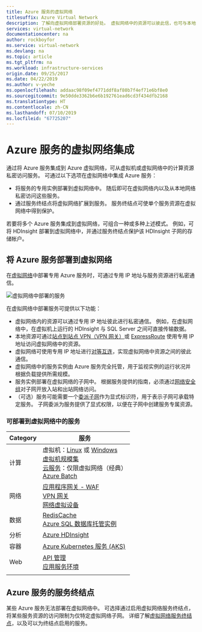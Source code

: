 ```yaml
---
title: Azure 服务的虚拟网络
titlesuffix: Azure Virtual Network
description: 了解向虚拟网络部署资源的好处。 虚拟网络中的资源可以彼此信，也可与本地资源通信，而无需遍历 Internet 的流量。
services: virtual-network
documentationcenter: na
author: rockboyfor
ms.service: virtual-network
ms.devlang: na
ms.topic: article
ms.tgt_pltfrm: na
ms.workload: infrastructure-services
origin.date: 09/25/2017
ms.date: 04/22/2019
ms.author: v-yeche
ms.openlocfilehash: addaac98f09ef4771ddf8af80b7f4ef71e6bf8e0
ms.sourcegitcommit: 9e50dde3362b6e6b192761ead6cd3f434dfb2168
ms.translationtype: HT
ms.contentlocale: zh-CN
ms.lasthandoff: 07/10/2019
ms.locfileid: "67725207"
---
```

# <a name="virtual-network-integration-for-azure-services"></a>Azure 服务的虚拟网络集成

通过将 Azure 服务集成到 Azure 虚拟网络，可从虚拟机或虚拟网络中的计算资源私密访问服务。
可通过以下选项在虚拟网络中集成 Azure 服务：
- 将服务的专用实例部署到虚拟网络中。 随后即可在虚拟网络内以及从本地网络私密访问这些服务。
- 通过服务终结点将虚拟网络扩展到服务。 服务终结点可使单个服务资源在虚拟网络中得到保护。

若要将多个 Azure 服务集成到虚拟网络，可组合一种或多种上述模式。 例如，可将 HDInsight 部署到虚拟网络中，并通过服务终结点保护该 HDInsight 子网的存储帐户。

## <a name="deploy-azure-services-into-virtual-networks"></a>将 Azure 服务部署到虚拟网络

在[虚拟网络](virtual-networks-overview.md)中部署专用 Azure 服务时，可通过专用 IP 地址与服务资源进行私密通信。

![虚拟网络中部署的服务](./media/virtual-network-for-azure-services/deploy-service-into-vnet.png)

在虚拟网络中部署服务可提供以下功能：

- 虚拟网络内的资源可以通过专用 IP 地址彼此进行私密通信。 例如，在虚拟网络中，在虚拟机上运行的 HDInsight 与 SQL Server 之间可直接传输数据。
- 本地资源可通过[站点到站点 VPN（VPN 网关）](../vpn-gateway/vpn-gateway-about-vpngateways.md?toc=%2fvirtual-network%2ftoc.json#s2smulti)或 [ExpressRoute](../expressroute/expressroute-introduction.md?toc=%2fvirtual-network%2ftoc.json) 使用专用 IP 地址访问虚拟网络中的资源。
- 虚拟网络可使用专用 IP 地址进行[对等互连](virtual-network-peering-overview.md)，实现虚拟网络中资源之间的彼此通信。
- 虚拟网络中的服务实例由 Azure 服务完全托管，用于监视实例的运行状况并根据负载提供所需规模。
- 服务实例部署在虚拟网络的子网中。 根据服务提供的指南，必须通过[网络安全组](security-overview.md#network-security-groups)对子网开放入站和出站网络访问。
- （可选）服务可能需要一个[委派子网](virtual-network-manage-subnet.md#add-a-subnet)作为显式标识符，用于表示子网可承载特定服务。 子网委派为服务提供了显式权限，以便在子网中创建服务专属资源。

### <a name="services-that-can-be-deployed-into-a-virtual-network"></a>可部署到虚拟网络中的服务

|Category|服务|
|-|-|
| 计算 | 虚拟机：[Linux](../virtual-machines/linux/infrastructure-networking-guidelines.md?toc=%2fvirtual-network%2ftoc.json) 或 [Windows](../virtual-machines/windows/infrastructure-networking-guidelines.md?toc=%2fvirtual-network%2ftoc.json)<br/>[虚拟机规模集](../virtual-machine-scale-sets/virtual-machine-scale-sets-mvss-existing-vnet.md?toc=%2fvirtual-network%2ftoc.json)<br/>[云服务](https://msdn.microsoft.com/library/azure/jj156091)：仅限虚拟网络（经典）<br/> [Azure Batch](../batch/batch-api-basics.md?toc=%2fvirtual-network%2ftoc.json#virtual-network-vnet-and-firewall-configuration)  |
| 网络 | [应用程序网关 - WAF](../application-gateway/application-gateway-ilb-arm.md?toc=%2fvirtual-network%2ftoc.json)<br/>[VPN 网关](../vpn-gateway/vpn-gateway-about-vpngateways.md?toc=%2fvirtual-network%2ftoc.json)<br/>[网络虚拟设备](https://docs.microsoft.com/windows-server/networking/sdn/manage/use-network-virtual-appliances-on-a-vn) |
|数据|[RedisCache](../azure-cache-for-redis/cache-how-to-premium-vnet.md?toc=%2fvirtual-network%2ftoc.json)<br/>[Azure SQL 数据库托管实例](../sql-database/sql-database-managed-instance-connectivity-architecture.md?toc=%2fvirtual-network%2ftoc.json)|
| 分析 | [Azure HDInsight](../hdinsight/hdinsight-extend-hadoop-virtual-network.md?toc=%2fvirtual-network%2ftoc.json) |
| 容器 | [Azure Kubernetes 服务 (AKS)](../aks/concepts-network.md?toc=%2fvirtual-network%2ftoc.json)<br/>|
| Web | [API 管理](../api-management/api-management-using-with-vnet.md?toc=%2fvirtual-network%2ftoc.json)<br/>[应用服务环境](../app-service/web-sites-integrate-with-vnet.md?toc=%2fvirtual-network%2ftoc.json)<br/>|
|||

<!-- Not Available on [Azure Firewall](../firewall/overview.md?toc=%2fvirtual-network%2ftoc.json)-->
<!-- Not Available on [Azure Databricks](../azure-databricks/what-is-azure-databricks.md?toc=%2fvirtual-network%2ftoc.json)-->
<!-- Not Available on | Identity | [Azure Active Directory Domain Services](../active-directory-domain-services/active-directory-ds-getting-started-vnet.md?toc=%2fvirtual-network%2ftoc.json)-->
<!-- Not Available on | Containers | [Azure Container Instance (ACI)](http://www.aka.ms/acivnet)<br/>[Azure Container Service Engine](https://github.com/Azure/acs-engine) with Azure Virtual Network CNI [plug-in](https://github.com/Azure/acs-engine/tree/master/examples/vnet)||-->

## <a name="service-endpoints-for-azure-services"></a>Azure 服务的服务终结点

某些 Azure 服务无法部署在虚拟网络中。 可选择通过启用虚拟网络服务终结点，将某些服务资源的访问限制为仅特定虚拟网络子网。  详细了解[虚拟网络服务终结点](virtual-network-service-endpoints-overview.md)，以及可以为终结点启用的服务。

<!-- Update_Description: update meta properties, wording update, update link -->